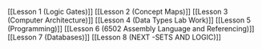 [[Lesson 1 (Logic Gates)]]
[[Lesson 2 (Concept Maps)]]
[[Lesson 3 (Computer Architecture)]]
[[Lesson 4 (Data Types Lab Work)]]
[[Lesson 5 (Programming)]]
[[Lesson 6 (6502 Assembly Language and Referencing)]]
[[Lesson 7 (Databases)]]
[[Lesson 8 (NEXT -SETS AND LOGIC)]]
